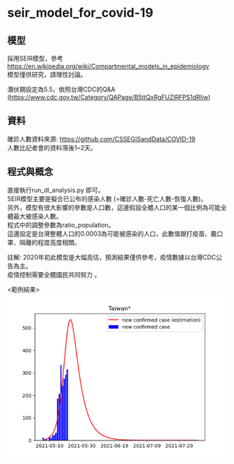 # seir_model_for_covid-19

## 模型
採用SEIR模型，參考 https://en.wikipedia.org/wiki/Compartmental_models_in_epidemiology   
模型僅供研究，請理性討論。

潛伏期設定為5.5，依照台灣CDC的Q&A (https://www.cdc.gov.tw/Category/QAPage/B5ttQxRgFUZlRFPS1dRliw)  

## 資料
確診人數資料來源: https://github.com/CSSEGISandData/COVID-19  
人數比記者會的資料落後1~2天。

## 程式與概念 
直接執行run_dl_analysis.py 即可。  
SEIR模型主要是擬合已公布的感染人數 (=確診人數-死亡人數-恢復人數)。   
另外，模型有很大影響的參數是人口數，這邊假設全體人口的某一個比例為可能全體最大被感染人數。  
程式中的調整參數為ratio_population。    
這邊設定是台灣整體人口的0.0003為可能被感染的人口，此數值跟打疫苗、戴口罩、隔離的程度高度相關。   


註解:
2020年初此模型是大幅高估，預測結果僅供參考，疫情數據以台灣CDC公告為主。  
疫情控制需要全體國民共同努力  。 

<範例結果>    
![image](https://github.com/andrewwang7/seir_model_for_covid-19/blob/master/~result/Taiwan.png)
